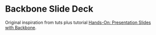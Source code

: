 # Backbone Slide Deck

Original inspiration from tuts plus tutorial [Hands-On: Presentation Slides with Backbone](https://tutsplus.com/course/build-your-own-slide-engine/).